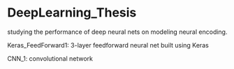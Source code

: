 # DeepLearning_Thesis

studying the performance of deep neural nets on modeling neural encoding. 

Keras_FeedForward1: 3-layer feedforward neural net built using Keras

CNN_1: convolutional network 
